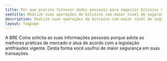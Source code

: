 ```yaml
---
title: Por que preciso fornecer dados pessoais para negociar bitcoins na BRE COINS?
seotitle: Realize suas operações de bitcoins com maior nível de seguraça.
description: Realize suas operações de bitcoins com maior nível de seguraça.
layout: faqpage
---
```

A BRE Coins solicita as suas informações pessoais porque adota as melhores práticas de mercado e atua de acordo com a legislação antifraudes vigente. Desta forma você usufrui de maior segurança em suas transações.

